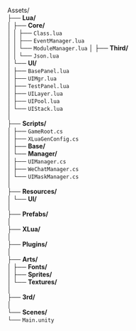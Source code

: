 Assets/  
├── **Lua/**                       <!-- 全部 Lua 脚本 -->  
│   ├── **Core/**                  <!-- 框架核心模块 -->  
│   │   ├── `Class.lua`            <!-- 基础类定义与继承系统 -->  
│   │   ├── `EventManager.lua`     <!-- 自定义事件总线 -->  
│   │   └── `ModuleManager.lua`    <!-- 模块管理器，控制模块生命周期 -->
│   ├── **Third/**                 <!-- 第三方 Lua 库 -->  
│   │   └── `Json.lua`             <!-- JSON 编解码 -->  
│   └── **UI/**                    <!-- 各面板的 Lua 脚本 -->  
│       ├── `BasePanel.lua`        <!-- 面板基类 -->  
│       ├── `UIMgr.lua`            <!-- Lua 封装的 UI 管理接口 -->  
│       ├── `TestPanel.lua`        <!-- 示例面板逻辑 -->  
│       ├── `UILayer.lua`      <!-- 定义 UI 分层（底/中/顶层） -->  
│       ├── `UIPool.lua`       <!-- UI 对象池管理 -->  
│       └── `UIStack.lua`      <!-- 界面栈管理（入栈/出栈/回退） -->  
│  
├── **Scripts/**                   <!-- Unity C# 脚本 -->  
│   ├── `GameRoot.cs`              <!-- 游戏入口，Lua 环境初始化 -->  
│   ├── `XLuaGenConfig.cs`         <!-- XLua 绑定生成配置 -->  
│   ├── **Base/**                  <!-- 公共基础脚本 -->  
│   └── **Manager/**               <!-- 各类管理器 -->  
│       ├── `UIManager.cs`         <!-- Resources 异步加载 & 面板管理 -->  
│       ├── `WeChatManager.cs`     <!-- 微信平台集成 -->  
│       └── `UIMaskManager.cs`     <!-- UI 遮罩层管理 -->  
│  
├── **Resources/**                 <!-- Unity Resources（运行时加载） -->  
│   └── **UI/**                    <!-- 放 `Resources.LoadAsync("UI/…")` 的 Prefab、图集等 -->  
│  
├── **Prefabs/**                   <!-- 非 Resources 的预制体，手动/打包加载 -->  
│  
├── **XLua/**                      <!-- XLua 生成的绑定代码（LuaBinder、wraps 等） -->  
│  
├── **Plugins/**                   <!-- 第三方 Unity 插件（DLL、SO 等） -->  
│  
├── **Arts/**                      <!-- 美术资源 -->  
│   ├── **Fonts/**                 <!-- 字体文件 -->  
│   ├── **Sprites/**               <!-- 精灵图集及单张 -->  
│   └── **Textures/**              <!-- 大纹理、RawImage 用图 -->  
│  
├── **3rd/**                       <!-- 原生第三方库（其他语言/框架） -->  
│  
└── **Scenes/**                    <!-- Unity 场景 -->  
    └── `Main.unity`               <!-- 主场景入口 -->  
